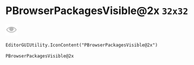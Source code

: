 # PBrowserPackagesVisible@2x `32x32`
<img src="/img/PBrowserPackagesVisible@2x.png" width=32 height=32>

``` CSharp
EditorGUIUtility.IconContent("PBrowserPackagesVisible@2x")
```
```
PBrowserPackagesVisible@2x
```
